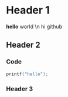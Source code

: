 # Header 1

**hello** world 
\n hi github

## Header 2

### Code

```c
printf("hello");
```

### Header 3
